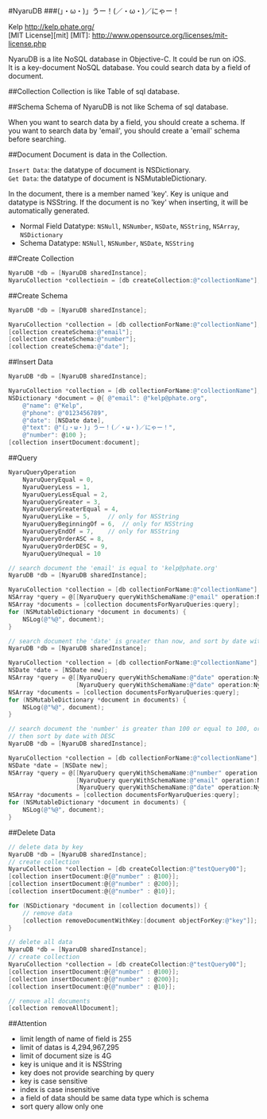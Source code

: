 #NyaruDB
###(」・ω・)」うー！(／・ω・)／にゃー！

Kelp http://kelp.phate.org/ <br/>
[MIT License][mit]
[MIT]: http://www.opensource.org/licenses/mit-license.php


NyaruDB is a lite NoSQL database in Objective-C. It could be run on iOS.  
It is a key-document NoSQL database. You could search data by a field of document.



##Collection
Collection is like Table of sql database.



##Schema
Schema of NyaruDB is not like Schema of sql database.

When you want to search data by a field, you should create a schema. If you want to search data by 'email', you should create a 'email' schema before searching.



##Document
Document is data in the Collection.

`Insert Data`: the datatype of document is NSDictionary.<br/>
`Get Data`: the datatype of document is NSMutableDictionary.

In the document, there is a member named 'key'. Key is unique and datatype is NSString.
If the document is no 'key' when inserting, it will be automatically generated.

+ Normal Field Datatype: `NSNull`, `NSNumber`, `NSDate`, `NSString`, `NSArray`, `NSDictionary`
+ Schema Datatype: `NSNull`, `NSNumber`, `NSDate`, `NSString`



##Create Collection
```objective-c
NyaruDB *db = [NyaruDB sharedInstance];
NyaruCollection *collectioin = [db createCollection:@"collectionName"];
```


##Create Schema
```objective-c
NyaruDB *db = [NyaruDB sharedInstance];

NyaruCollection *collection = [db collectionForName:@"collectionName"];
[collection createSchema:@"email"];
[collection createSchema:@"number"];
[collection createSchema:@"date"];
```


##Insert Data
```objective-c
NyaruDB *db = [NyaruDB sharedInstance];

NyaruCollection *collection = [db collectionForName:@"collectionName"];
NSDictionary *document = @{ @"email": @"kelp@phate.org",
    @"name": @"Kelp",
    @"phone": @"0123456789",
    @"date": [NSDate date],
    @"text": @"(」・ω・)」うー！(／・ω・)／にゃー！",
    @"number": @100 };
[collection insertDocument:document];
```


##Query
```objective-c
NyaruQueryOperation
    NyaruQueryEqual = 0,
    NyaruQueryLess = 1,
    NyaruQueryLessEqual = 2,
    NyaruQueryGreater = 3,
    NyaruQueryGreaterEqual = 4,
    NyaruQueryLike = 5,		// only for NSString
    NyaruQueryBeginningOf = 6,	// only for NSString
    NyaruQueryEndOf = 7,	// only for NSString
    NyaruQueryOrderASC = 8,
    NyaruQueryOrderDESC = 9,
    NyaruQueryUnequal = 10
```

```objective-c
// search document the 'email' is equal to 'kelp@phate.org'
NyaruDB *db = [NyaruDB sharedInstance];

NyaruCollection *collection = [db collectionForName:@"collectionName"];
NSArray *query = @[[NyaruQuery queryWithSchemaName:@"email" operation:NyaruQueryEqual value:@"kelp@phate.org"]];
NSArray *documents = [collection documentsForNyaruQueries:query];
for (NSMutableDictionary *document in documents) {
    NSLog(@"%@", document);
}
```

```objective-c
// search document the 'date' is greater than now, and sort by date with DESC
NyaruDB *db = [NyaruDB sharedInstance];

NyaruCollection *collection = [db collectionForName:@"collectionName"];
NSDate *date = [NSDate new];
NSArray *query = @[[NyaruQuery queryWithSchemaName:@"date" operation:NyaruQueryGreater value:date],
                   [NyaruQuery queryWithSchemaName:@"date" operation:NyaruQueryOrderDESC]];
NSArray *documents = [collection documentsForNyaruQueries:query];
for (NSMutableDictionary *document in documents) {
    NSLog(@"%@", document);
}
```

```objective-c
// search document the 'number' is greater than 100 or equal to 100, or 'email' is equal to 'kelp@phate.org'
// then sort by date with DESC
NyaruDB *db = [NyaruDB sharedInstance];

NyaruCollection *collection = [db collectionForName:@"collectionName"];
NSDate *date = [NSDate new];
NSArray *query = @[[NyaruQuery queryWithSchemaName:@"number" operation:NyaruQueryGreaterEqual value:@100],
                   [NyaruQuery queryWithSchemaName:@"email" operation:NyaruQueryOrderDESC value:@"kelp@phate.org" appendWith:NYOr],
                   [NyaruQuery queryWithSchemaName:@"date" operation:NyaruQueryOrderDESC]];
NSArray *documents = [collection documentsForNyaruQueries:query];
for (NSMutableDictionary *document in documents) {
    NSLog(@"%@", document);
}
```


##Delete Data
```objective-c
// delete data by key
NyaruDB *db = [NyaruDB sharedInstance];
// create collection
NyaruCollection *collection = [db createCollection:@"testQuery00"];
[collection insertDocument:@{@"number" : @100}];
[collection insertDocument:@{@"number" : @200}];
[collection insertDocument:@{@"number" : @10}];

for (NSDictionary *document in [collection documents]) {
    // remove data
    [collection removeDocumentWithKey:[document objectForKey:@"key"]];
}
```
```objective-c
// delete all data
NyaruDB *db = [NyaruDB sharedInstance];
// create collection
NyaruCollection *collection = [db createCollection:@"testQuery00"];
[collection insertDocument:@{@"number" : @100}];
[collection insertDocument:@{@"number" : @200}];
[collection insertDocument:@{@"number" : @10}];

// remove all documents
[collection removeAllDocument];
```



##Attention
+ limit length of name of field is 255
+ limit of datas is 4,294,967,295
+ limit of document size is 4G
+ key is unique and it is NSString
+ key does not provide searching by query
+ key is case sensitive
+ index is case insensitive
+ a field of data should be same data type which is schema
+ sort query allow only one
